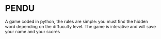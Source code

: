 # PENDU

A game coded in python, the rules are simple: you must find the hidden word depending on the diffuculty level. The game is interative and will save your name and your scores
